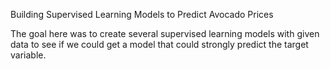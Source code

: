 Building Supervised Learning Models to Predict Avocado Prices

The goal here was to create several supervised learning models with given data to see if we could get a model that could strongly predict the target variable. 
